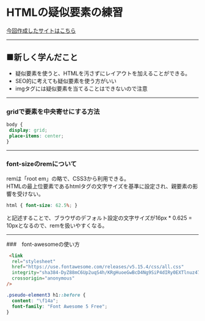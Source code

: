 # HTMLの疑似要素の練習

[今回作成したサイトはこちら](https://taku-web3.com/project/css-pseudo-element/index.html)    

___

## ■新しく学んだこと

- 疑似要素を使うと、HTMLを汚さずにレイアウトを加えることができる。
- SEO的に考えても疑似要素を使う方がいい
- imgタグには疑似要素を当てることはできないので注意

___

### gridで要素を中央寄せにする方法
```css
body {
 display: grid;
 place-items: center;
}
```

___

### font-sizeのremについて
remは「root em」の略で、CSS3から利用できる。  
HTMLの最上位要素であるhtmlタグの文字サイズを基準に設定され、親要素の影響を受けない。
```css
html { font-size: 62.5%; }
```
と記述することで、ブラウザのデフォルト設定の文字サイズが16px * 0.625 = 10pxとなるので、remを扱いやすくなる。

___


###　font-awesomeの使い方
```html
 <link
  rel="stylesheet"
  href="https://use.fontawesome.com/releases/v5.15.4/css/all.css"
  integrity="sha384-DyZ88mC6Up2uqS4h/KRgHuoeGwBcD4Ng9SiP4dIRy0EXTlnuz47vAwmeGwVChigm"
  crossorigin="anonymous"
/>
```
```css
.pseudo-element3 h1::before {
  content: "\f14a";
  font-family: "Font Awesome 5 Free";
}
```